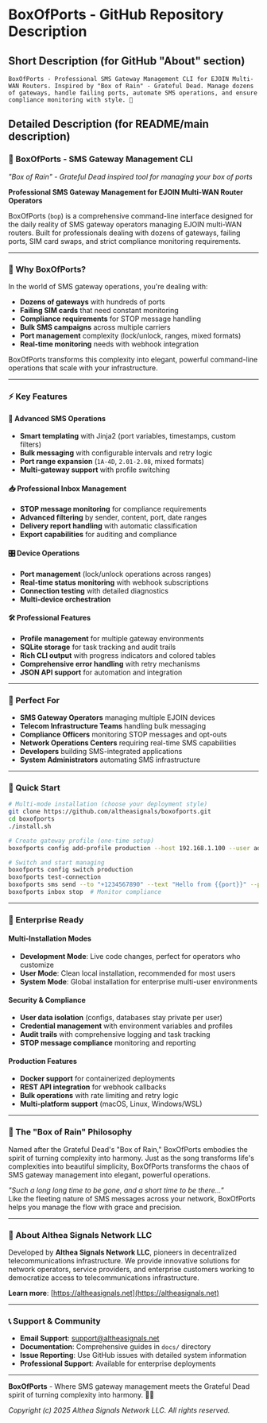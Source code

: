 # BoxOfPorts - GitHub Repository Description

## Short Description (for GitHub "About" section)
```
BoxOfPorts - Professional SMS Gateway Management CLI for EJOIN Multi-WAN Routers. Inspired by "Box of Rain" - Grateful Dead. Manage dozens of gateways, handle failing ports, automate SMS operations, and ensure compliance monitoring with style. 🎵
```

## Detailed Description (for README/main description)

### 🎵 BoxOfPorts - SMS Gateway Management CLI
*"Box of Rain" - Grateful Dead inspired tool for managing your box of ports*

**Professional SMS Gateway Management for EJOIN Multi-WAN Router Operators**

BoxOfPorts (`bop`) is a comprehensive command-line interface designed for the daily reality of SMS gateway operators managing EJOIN multi-WAN routers. Built for professionals dealing with dozens of gateways, failing ports, SIM card swaps, and strict compliance monitoring requirements.

---

### 🌟 Why BoxOfPorts?

In the world of SMS gateway operations, you're dealing with:
- **Dozens of gateways** with hundreds of ports
- **Failing SIM cards** that need constant monitoring  
- **Compliance requirements** for STOP message handling
- **Bulk SMS campaigns** across multiple carriers
- **Port management** complexity (lock/unlock, ranges, mixed formats)
- **Real-time monitoring** needs with webhook integration

BoxOfPorts transforms this complexity into elegant, powerful command-line operations that scale with your infrastructure.

---

### ⚡ Key Features

#### 🚀 **Advanced SMS Operations**
- **Smart templating** with Jinja2 (port variables, timestamps, custom filters)
- **Bulk messaging** with configurable intervals and retry logic
- **Port range expansion** (`1A-4D`, `2.01-2.08`, mixed formats)
- **Multi-gateway support** with profile switching

#### 📥 **Professional Inbox Management**
- **STOP message monitoring** for compliance requirements
- **Advanced filtering** by sender, content, port, date ranges  
- **Delivery report handling** with automatic classification
- **Export capabilities** for auditing and compliance

#### 🎛️ **Device Operations**
- **Port management** (lock/unlock operations across ranges)
- **Real-time status monitoring** with webhook subscriptions
- **Connection testing** with detailed diagnostics
- **Multi-device orchestration**

#### 🛠️ **Professional Features**
- **Profile management** for multiple gateway environments
- **SQLite storage** for task tracking and audit trails
- **Rich CLI output** with progress indicators and colored tables
- **Comprehensive error handling** with retry mechanisms
- **JSON API support** for automation and integration

---

### 🎯 Perfect For

- **SMS Gateway Operators** managing multiple EJOIN devices
- **Telecom Infrastructure Teams** handling bulk messaging
- **Compliance Officers** monitoring STOP messages and opt-outs
- **Network Operations Centers** requiring real-time SMS capabilities
- **Developers** building SMS-integrated applications
- **System Administrators** automating SMS infrastructure

---

### 🚀 Quick Start

```bash
# Multi-mode installation (choose your deployment style)
git clone https://github.com/altheasignals/boxofports.git
cd boxofports
./install.sh

# Create gateway profile (one-time setup)
boxofports config add-profile production --host 192.168.1.100 --user admin

# Switch and start managing
boxofports config switch production
boxofports test-connection
boxofports sms send --to "+1234567890" --text "Hello from {{port}}" --ports "1A-2D"
boxofports inbox stop  # Monitor compliance
```

---

### 💼 Enterprise Ready

#### **Multi-Installation Modes**
- **Development Mode**: Live code changes, perfect for operators who customize
- **User Mode**: Clean local installation, recommended for most users  
- **System Mode**: Global installation for enterprise multi-user environments

#### **Security & Compliance**
- **User data isolation** (configs, databases stay private per user)
- **Credential management** with environment variables and profiles
- **Audit trails** with comprehensive logging and task tracking
- **STOP message compliance** monitoring and reporting

#### **Production Features**
- **Docker support** for containerized deployments
- **REST API integration** for webhook callbacks
- **Bulk operations** with rate limiting and retry logic
- **Multi-platform support** (macOS, Linux, Windows/WSL)

---

### 🎨 The "Box of Rain" Philosophy

Named after the Grateful Dead's "Box of Rain," BoxOfPorts embodies the spirit of turning complexity into harmony. Just as the song transforms life's complexities into beautiful simplicity, BoxOfPorts transforms the chaos of SMS gateway management into elegant, powerful operations.

*"Such a long long time to be gone, and a short time to be there..."*  
Like the fleeting nature of SMS messages across your network, BoxOfPorts helps you manage the flow with grace and precision.

---

### 🏢 About Althea Signals Network LLC

Developed by **Althea Signals Network LLC**, pioneers in decentralized telecommunications infrastructure. We provide innovative solutions for network operators, service providers, and enterprise customers working to democratize access to telecommunications infrastructure.

**Learn more**: [https://altheasignals.net](https://altheasignals.net)

---

### 📞 Support & Community

- **Email Support**: support@altheasignals.net
- **Documentation**: Comprehensive guides in `docs/` directory
- **Issue Reporting**: Use GitHub issues with detailed system information
- **Professional Support**: Available for enterprise deployments

---

**BoxOfPorts** - Where SMS gateway management meets the Grateful Dead spirit of turning complexity into harmony. 🎵✨

*Copyright (c) 2025 Althea Signals Network LLC. All rights reserved.*